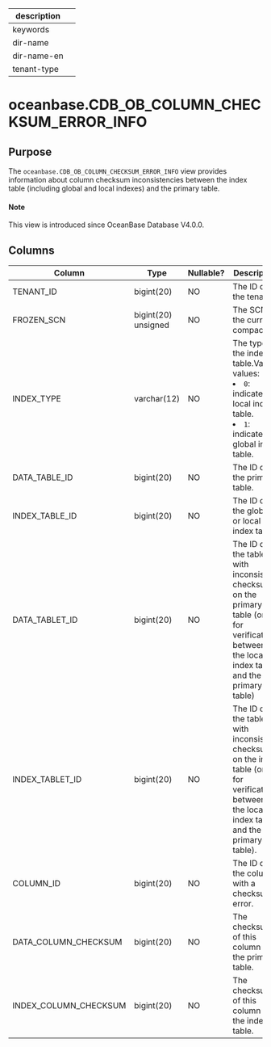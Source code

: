 |description||
|---|---|
|keywords||
|dir-name||
|dir-name-en||
|tenant-type||

# oceanbase.CDB_OB_COLUMN_CHECKSUM_ERROR_INFO

## Purpose

The `oceanbase.CDB_OB_COLUMN_CHECKSUM_ERROR_INFO` view provides information about column checksum inconsistencies between the index table (including global and local indexes) and the primary table.

<main id="notice" type='explain'>
  <h4>Note</h4>
  <p>This view is introduced since OceanBase Database V4.0.0. </p>
</main>

## Columns

| **Column** | **Type** | **Nullable?** | **Description** |
| --- | --- | --- | --- |
| TENANT_ID | bigint(20) | NO | The ID of the tenant. |
| FROZEN_SCN | bigint(20) unsigned | NO | The SCN of the current compaction. |
| INDEX_TYPE | varchar(12) | NO | The type of the index table.Valid values:<li>`0`: indicates a local index table.<li>`1`: indicates a global index table. |
| DATA_TABLE_ID | bigint(20) | NO | The ID of the primary table. |
| INDEX_TABLE_ID | bigint(20) | NO | The ID of the global or local index table. |
| DATA_TABLET_ID | bigint(20) | NO | The ID of the tablet with inconsistent checksums on the primary table (only for verification between the local index table and the primary table) |
| INDEX_TABLET_ID | bigint(20) | NO | The ID of the tablet with inconsistent checksums on the index table (only for verification between the local index table and the primary table). |
| COLUMN_ID | bigint(20) | NO | The ID of the column with a checksum error. |
| DATA_COLUMN_CHECKSUM | bigint(20) | NO | The checksum of this column in the primary table. |
| INDEX_COLUMN_CHECKSUM | bigint(20) | NO | The checksum of this column in the index table. |
